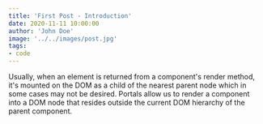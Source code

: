 ```yaml
---
title: 'First Post - Introduction'
date: 2020-11-11 10:00:00
author: 'John Doe'
image: '../../images/post.jpg'
tags:
- code
---
```


Usually, when an element is returned from a component's render method, it's mounted on the DOM as a child of the nearest parent node which in some cases may not be desired. Portals allow us to render a component into a DOM node that resides outside the current DOM hierarchy of the parent component.
